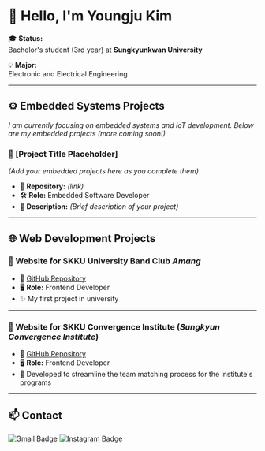 # 👋 Hello, I'm **Youngju Kim**

🎓 **Status:**  
Bachelor's student (3rd year) at **Sungkyunkwan University**

💡 **Major:**  
Electronic and Electrical Engineering

---

## ⚙️ Embedded Systems Projects

*I am currently focusing on embedded systems and IoT development. Below are my embedded projects (more coming soon!)*

### 🚗 [Project Title Placeholder]
*(Add your embedded projects here as you complete them)*

- 🔗 **Repository:** *(link)*
- 🛠️ **Role:** Embedded Software Developer
- 📝 **Description:** *(Brief description of your project)*

---

## 🌐 Web Development Projects

### 🎸 Website for SKKU University Band Club *Amang*
- 🔗 [GitHub Repository](https://github.com/skku-amang)
- 🖥️ **Role:** Frontend Developer
- ✨ My first project in university

---

### 🤝 Website for SKKU Convergence Institute (*Sungkyun Convergence Institute*)
- 🔗 [GitHub Repository](https://github.com/urp3-team-matching/web)
- 🖥️ **Role:** Frontend Developer
- 🌟 Developed to streamline the team matching process for the institute's programs

---

## 📫 Contact

[![Gmail Badge](https://img.shields.io/badge/-h1996sea@g.skku.edu-c14438?style=flat-square&logo=Gmail&logoColor=white&link=mailto:h1996sea@g.skku.edu)](mailto:h1996sea@g.skku.edu)
[![Instagram Badge](https://img.shields.io/badge/-@0ju0ju0ju0-E4405F?style=flat-square&logo=Instagram&logoColor=white&link=https://www.instagram.com/0ju0ju0ju0/)](https://www.instagram.com/0ju0ju0ju0/)

